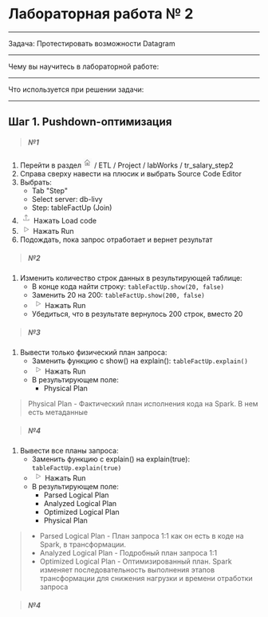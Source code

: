 
# Лабораторная работа № 2
***
Задача: Протестировать возможности Datagram
***
Чему вы научитесь в лабораторной работе:

***
Что используется при решении задачи:

***
## Шаг 1. Pushdown-оптимизация

>##### №1
1. Перейти в раздел ![](img/Common/home.PNG) / ETL / Project / labWorks / tr_salary_step2
2. Справа сверху навести на плюсик и выбрать Source Code Editor
3. Выбрать:
   - Tab "Step"
   - Select server: db-livy
   - Step: tableFactUp (Join)
4. ![](img/Common/load.PNG) Нажать Load code
5. ![](img/Common/run.PNG) Нажать Run
6. Подождать, пока запрос отработает и вернет результат

>##### №2
1. Изменить количество строк данных в результирующей таблице:   
   - В конце кода найти строку:
         ```
         tableFactUp.show(20, false)
         ```
   - Заменить 20 на 200:
         ```
         tableFactUp.show(200, false)
         ```
   - ![](img/Common/run.PNG) Нажать Run
   - Убедиться, что в результате вернулось 200 строк, вместо 20


>##### №3

1. Вывести только физический план запроса:
   - Заменить функцию с show() на explain():
         ```
         tableFactUp.explain()
         ```
   - ![](img/Common/run.PNG) Нажать Run
   - В результирующем поле:
      - Physical Plan

> Physical Plan - Фактический план исполнения кода на Spark. В нем есть метаданные

>##### №4

1. Вывести все планы запроса:
   - Заменить функцию с explain() на explain(true):
           ```
           tableFactUp.explain(true)
           ```
   - ![](img/Common/run.PNG) Нажать Run
   - В результирующем поле:
      - Parsed Logical Plan
      - Analyzed Logical Plan
      - Optimized Logical Plan
      - Physical Plan   

> - Parsed Logical Plan - План запроса 1:1 как он есть в коде на Spark, в трансформации. 
> - Analyzed Logical Plan - Подробный план запроса 1:1
> - Optimized Logical Plan - Оптимизированный план. Spark изменяет последовательность выполнения этапов трансформации для снижения нагрузки и времени отработки запроса


>##### №4